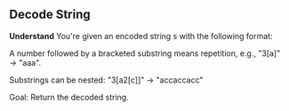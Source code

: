 ## Decode String
**Understand**
You're given an encoded string s with the following format:

A number followed by a bracketed substring means repetition, e.g., "3[a]" → "aaa".

Substrings can be nested: "3[a2[c]]" → "accaccacc"

Goal:
Return the decoded string.

